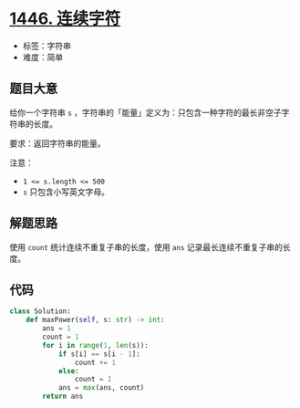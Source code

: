 # [1446. 连续字符](https://leetcode.cn/problems/consecutive-characters/)

- 标签：字符串
- 难度：简单

## 题目大意

给你一个字符串 `s` ，字符串的「能量」定义为：只包含一种字符的最长非空子字符串的长度。

要求：返回字符串的能量。

注意：

- `1 <= s.length <= 500`
- `s` 只包含小写英文字母。

## 解题思路

使用 `count` 统计连续不重复子串的长度，使用 `ans` 记录最长连续不重复子串的长度。

## 代码

```Python
class Solution:
    def maxPower(self, s: str) -> int:
        ans = 1
        count = 1
        for i in range(1, len(s)):
            if s[i] == s[i - 1]:
                count += 1
            else:
                count = 1
            ans = max(ans, count)
        return ans
```


